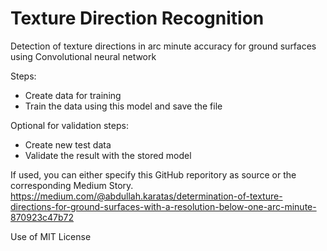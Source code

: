 # Texture Direction Recognition
Detection of texture directions in arc minute accuracy for ground surfaces using Convolutional neural network

Steps:
- Create data for training
- Train the data using this model and save the file

Optional for validation steps:
- Create new test data
- Validate the result with the stored model

If used, you can either specify this GitHub reporitory as source or the corresponding Medium Story.
https://medium.com/@abdullah.karatas/determination-of-texture-directions-for-ground-surfaces-with-a-resolution-below-one-arc-minute-870923c47b72

Use of MIT License
